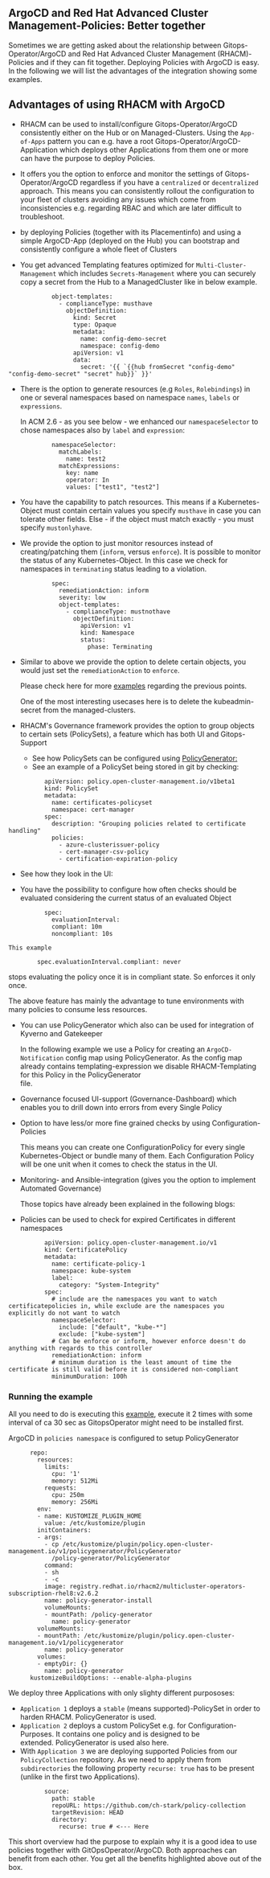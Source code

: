 ## ArgoCD and Red Hat Advanced Cluster Management-Policies: Better together

Sometimes we are getting asked about the relationship between Gitops-Operator/ArgoCD and Red Hat Advanced Cluster Management (RHACM)-Policies and if they can fit together.
Deploying Policies with ArgoCD is easy. In the following we will list the advantages of the integration showing some examples.

## Advantages of using RHACM with ArgoCD

* RHACM can be used to install/configure Gitops-Operator/ArgoCD consistently either on the Hub or on Managed-Clusters.
  Using the `App-of-Apps` pattern you can e.g. have a root Gitops-Operator/ArgoCD-Application which deploys other Applications from them one or more can have the purpose to deploy Policies. 

* It offers you the option to enforce and monitor the settings of Gitops-Operator/ArgoCD regardless if you have a `centralized` or `decentralized` approach. This means you can consistently rollout 
  the configuration to your fleet of clusters avoiding any issues which come from inconsistencies e.g. regarding RBAC and which are later difficult to troubleshoot.

* by deploying Policies (together with its Placementinfo) and using a simple ArgoCD-App (deployed on the Hub) you can bootstrap and consistently configure a whole fleet of Clusters

* You get advanced Templating features optimized for `Multi-Cluster-Management` which includes `Secrets-Management` where you can securely copy a secret from the Hub to a ManagedCluster
  like in below example.

```
            object-templates:
              - complianceType: musthave
                objectDefinition:
                  kind: Secret
                  type: Opaque
                  metadata:
                    name: config-demo-secret
                    namespace: config-demo
                  apiVersion: v1
                  data:
                    secret: '{{ `{{hub fromSecret "config-demo" "config-demo-secret" "secret" hub}}` }}'
```

* There is the option to generate resources (e.g `Roles`, `Rolebindings`) in one or several namespaces based on namespace `names`, `labels` or `expressions`.

  In ACM 2.6 - as you see below - we enhanced our `namespaceSelector` to chose namespaces also by `label` and `expression`:

```
            namespaceSelector:
              matchLabels:
                name: test2
              matchExpressions:
                key: name
                operator: In
                values: ["test1", "test2"]
```

* You have the capability to patch resources. This means if a Kubernetes-Object must contain certain values you specify `musthave` in case you can tolerate other fields.
  Else - if the object must match exactly - you must specify `mustonlyhave`.

* We provide the option to just monitor resources instead of creating/patching them (`inform`, versus `enforce`). It is possible to monitor the status of any Kubernetes-Object.
  In this case we check for namespaces in `terminating` status leading to a violation.

```
            spec:
              remediationAction: inform
              severity: low
              object-templates:
                - complianceType: mustnothave
                  objectDefinition:
                    apiVersion: v1
                    kind: Namespace
                    status:
                      phase: Terminating
```

* Similar to above we provide the option to delete certain objects, you would just set the `remediationAction` to `enforce`.

  Please check here for more [examples](https://github.com/stolostron/governance-policy-framework/blob/main/doc/configuration-policy/README.md#basic-usage) regarding the previous points.

  One of the most interesting usecases here is to delete the kubeadmin-secret from the managed-clusters.

* RHACM's Governance framework provides the option to group objects to certain sets (PolicySets), a feature which has both UI and Gitops-Support
  - See how PolicySets can be configured using [PolicyGenerator:](https://github.com/stolostron/policy-collection/blob/main/policygenerator/policy-sets/community/openshift-plus/policyGenerator.yaml#L154)
  - See an example of a PolicySet being stored in git by checking:

```
          apiVersion: policy.open-cluster-management.io/v1beta1
          kind: PolicySet
          metadata:
            name: certificates-policyset
            namespace: cert-manager
          spec:
            description: "Grouping policies related to certificate handling"
            policies:
              - azure-clusterissuer-policy
              - cert-manager-csv-policy
              - certification-expiration-policy
```

  - See how they look in the UI:

* You have the possibility to configure how often checks should be evaluated considering the current status of an evaluated Object

```
          spec:
            evaluationInterval:
            compliant: 10m
            noncompliant: 10s
```
    This example 

```
        spec.evaluationInterval.compliant: never
```
stops evaluating the policy once it is in compliant state. So enforces it only once.

The above feature has mainly the advantage to tune environments with many policies to consume less resources.

* You can use PolicyGenerator which also can be used for integration of Kyverno and Gatekeeper 

  In the following example we use a Policy for creating an `ArgoCD-Notification` config map using PolicyGenerator.
  As the config map already contains templating-expression we disable RHACM-Templating for this Policy in the PolicyGenerator  
  file.

* Governance focused UI-support (Governance-Dashboard) which enables you to drill down into errors from every Single Policy

* Option to have less/or more fine grained checks by using Configuration-Policies

  This means you can create one ConfigurationPolicy for every single Kubernetes-Object or bundle many of them. Each 
  Configuration Policy will be one unit when it comes to check the status in the UI. 

* Monitoring- and Ansible-integration (gives you the option to implement Automated Governance)

  Those topics have already been explained in the following blogs:

* Policies can be used to check for expired Certificates in different namespaces

```
          apiVersion: policy.open-cluster-management.io/v1
          kind: CertificatePolicy
          metadata:
            name: certificate-policy-1
            namespace: kube-system
            label:
              category: "System-Integrity"
          spec:
            # include are the namespaces you want to watch certificatepolicies in, while exclude are the namespaces you explicitly do not want to watch
            namespaceSelector:
              include: ["default", "kube-*"]
              exclude: ["kube-system"]
            # Can be enforce or inform, however enforce doesn't do anything with regards to this controller
            remediationAction: inform
            # minimum duration is the least amount of time the certificate is still valid before it is considered non-compliant
            minimumDuration: 100h
```

### Running the example

All you need to do is executing this [example](https://raw.githubusercontent.com/ch-stark/argocdpoliciesblog/main/setuppolicies/setuppolicies.yaml), execute
it 2 times with some interval of ca 30 sec as GitopsOperator might need to be installed first.

ArgoCD in `policies namespace` is configured to setup PolicyGenerator

```
      repo:
        resources:
          limits:
            cpu: '1'
            memory: 512Mi
          requests:
            cpu: 250m
            memory: 256Mi
        env:
        - name: KUSTOMIZE_PLUGIN_HOME
          value: /etc/kustomize/plugin
        initContainers:
        - args:
          - cp /etc/kustomize/plugin/policy.open-cluster-management.io/v1/policygenerator/PolicyGenerator
            /policy-generator/PolicyGenerator
          command:
          - sh
          - -c
          image: registry.redhat.io/rhacm2/multicluster-operators-subscription-rhel8:v2.6.2
          name: policy-generator-install
          volumeMounts:
          - mountPath: /policy-generator
            name: policy-generator
        volumeMounts:
        - mountPath: /etc/kustomize/plugin/policy.open-cluster-management.io/v1/policygenerator
          name: policy-generator
        volumes:
        - emptyDir: {}
          name: policy-generator
      kustomizeBuildOptions: --enable-alpha-plugins
```

We deploy three Applications with only slighty different purpososes:

- `Application 1` deploys a `stable` (means supported)-PolicySet in order to harden RHACM. PolicyGenerator is used.
- `Application 2` deploys a custom PolicySet e.g. for Configuration-Purposes. It contains one policy and is designed to be   
  extended. PolicyGenerator is used also here.
- With `Application 3` we are deploying supported Policies from our `PolicyCollection` repository. As we need to apply them
  from `subdirectories` the following property `recurse: true` has to be present (unlike in the first two Applications).

```
          source:
            path: stable
            repoURL: https://github.com/ch-stark/policy-collection
            targetRevision: HEAD
            directory:
              recurse: true # <--- Here
```

This short overview had the purpose to explain why it is a good idea to use policies together with GitOpsOperator/ArgoCD. Both approaches can benefit from each other. You get all the benefits highlighted above out of the box.
